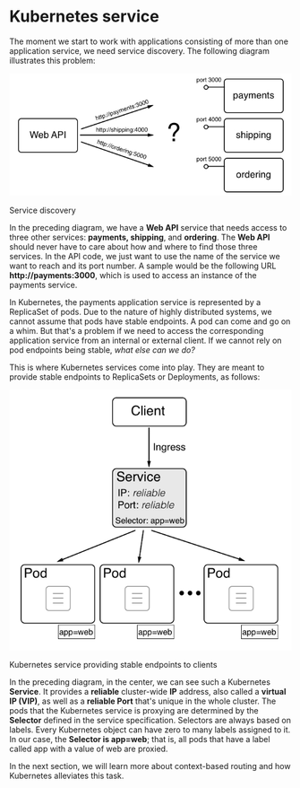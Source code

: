 # Kubernetes service

The moment we start to work with applications consisting of more than one application service, we need service discovery. The following diagram illustrates this problem:

![KS](./img/m12-k-ks_1.png)

Service discovery

In the preceding diagram, we have a **Web API** service that needs access to three other services: **payments, shipping**, and **ordering**. The **Web API** should never have to care about how and where to find those three services. In the API code, we just want to use the name of the service we want to reach and its port number. A sample would be the following URL **http://payments:3000**, which is used to access an instance of the payments service. 

In Kubernetes, the payments application service is represented by a ReplicaSet of pods. Due to the nature of highly distributed systems, we cannot assume that pods have stable endpoints. A pod can come and go on a whim. But that's a problem if we need to access the corresponding application service from an internal or external client. If we cannot rely on pod endpoints being stable, *what else can we do?*

This is where Kubernetes services come into play. They are meant to provide stable endpoints to ReplicaSets or Deployments, as follows:

![KS](./img/m12-k-ks_2.png)

Kubernetes service providing stable endpoints to clients

In the preceding diagram, in the center, we can see such a Kubernetes **Service**. It provides a **reliable** cluster-wide **IP** address, also called a **virtual IP (VIP)**, as well as a **reliable Port** that's unique in the whole cluster. The pods that the Kubernetes service is proxying are determined by the **Selector** defined in the service specification. Selectors are always based on labels. Every Kubernetes object can have zero to many labels assigned to it. In our case, the **Selector is app=web**; that is, all pods that have a label called app with a value of web are proxied.

In the next section, we will learn more about context-based routing and how Kubernetes alleviates this task.